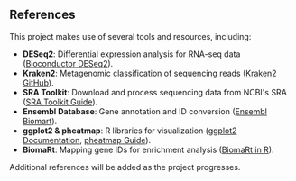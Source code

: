 ## References  
This project makes use of several tools and resources, including:  
- **DESeq2**: Differential expression analysis for RNA-seq data ([Bioconductor DESeq2](https://bioconductor.org/packages/release/bioc/html/DESeq2.html)).  
- **Kraken2**: Metagenomic classification of sequencing reads ([Kraken2 GitHub](https://github.com/DerrickWood/kraken2)).  
- **SRA Toolkit**: Download and process sequencing data from NCBI's SRA ([SRA Toolkit Guide](https://github.com/ncbi/sra-tools/wiki)).  
- **Ensembl Database**: Gene annotation and ID conversion ([Ensembl Biomart](https://www.ensembl.org/biomart/martview)).  
- **ggplot2 & pheatmap**: R libraries for visualization ([ggplot2 Documentation](https://ggplot2.tidyverse.org/), [pheatmap Guide](https://cran.r-project.org/web/packages/pheatmap/pheatmap.pdf)).  
- **BiomaRt**: Mapping gene IDs for enrichment analysis ([BiomaRt in R](https://bioconductor.org/packages/release/bioc/html/biomaRt.html)).  

Additional references will be added as the project progresses. 
